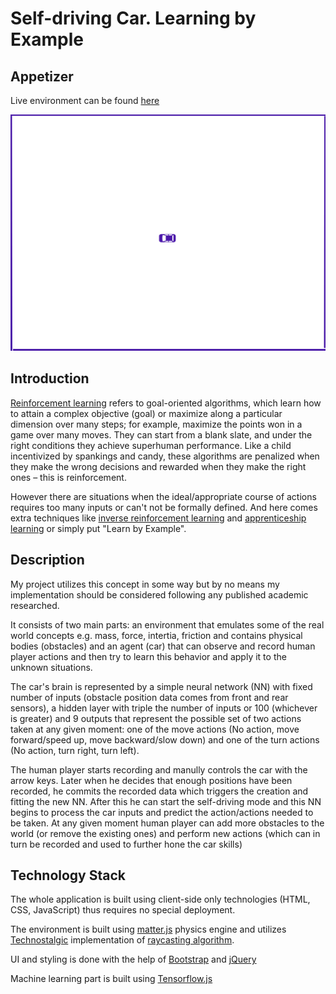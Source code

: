 # Self-driving Car. Learning by Example

## Appetizer

Live environment can be found [here](https://arfaiqbal.github.io/Self-driven-car-/)

![Self-driving car](demo.gif)

## Introduction

[Reinforcement learning](https://en.wikipedia.org/wiki/Reinforcement_learning) refers to goal-oriented algorithms, which learn how to attain a complex objective (goal) or maximize along a particular dimension over many steps; for example, maximize the points won in a game over many moves. They can start from a blank slate, and under the right conditions they achieve superhuman performance. Like a child incentivized by spankings and candy, these algorithms are penalized when they make the wrong decisions and rewarded when they make the right ones – this is reinforcement.

However there are situations when the ideal/appropriate course of actions requires too many inputs or can't not be formally defined. And here comes extra techniques like [inverse reinforcement learning](https://en.wikipedia.org/wiki/Reinforcement_learning#Inverse_reinforcement_learning) and [apprenticeship learning](https://en.wikipedia.org/wiki/Apprenticeship_learning) or simply put "Learn by Example".

## Description

My project utilizes this concept in some way but by no means my implementation should be considered following any published academic researched. 

It consists of two main parts: an environment that emulates some of the real world concepts e.g. mass, force, intertia, friction and contains physical bodies (obstacles) and an agent (car) that can observe and record human player actions and then try to learn this behavior and apply it to the unknown situations.

The car's brain is represented by a simple neural network (NN) with fixed number of inputs (obstacle position data comes from front and rear sensors), a hidden layer with triple the number of inputs or 100 (whichever is greater) and 9 outputs that represent the possible set of two actions taken at any given moment: one of the move actions (No action, move forward/speed up, move backward/slow down) and one of the turn actions (No action, turn right, turn left).

The human player starts recording and manully controls the car with the arrow keys. Later when he decides that enough positions have been recorded, he commits the recorded data which triggers the creation and fitting the new NN. After this he can start the self-driving mode and this NN begins to process the car inputs and predict the action/actions needed to be taken. At any given moment human player can add more obstacles to the world (or remove the existing ones) and perform new actions (which can in turn be recorded and used to further hone the car skills)

## Technology Stack

The whole application is built using client-side only technologies (HTML, CSS, JavaScript) thus requires no special deployment.

The environment is built using [matter.js](http://brm.io/matter-js/) physics engine and utilizes [Technostalgic](https://github.com/Technostalgic) implementation of [raycasting algorithm](https://github.com/Technostalgic/MatterJS_Raycast).

UI and styling is done with the help of [Bootstrap](https://getbootstrap.com/) and [jQuery](https://jquery.com/)

Machine learning part is built using [Tensorflow.js](https://js.tensorflow.org/)
